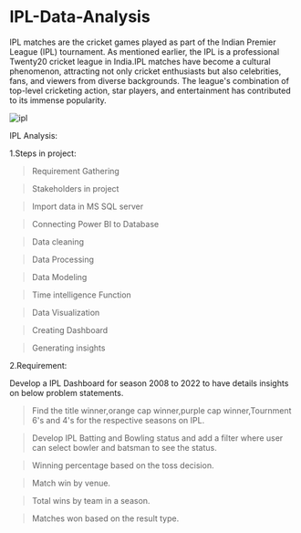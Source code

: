 # IPL-Data-Analysis

IPL matches are the cricket games played as part of the Indian Premier League (IPL) tournament. As mentioned earlier, the IPL is a professional Twenty20 cricket league in India.IPL matches have become a cultural phenomenon, attracting not only cricket enthusiasts but also celebrities, fans, and viewers from diverse backgrounds. The league's combination of top-level cricketing action, star players, and entertainment has contributed to its immense popularity.

![ipl](https://github.com/jnana027/IPL-Data-Analysis/assets/120124430/af9b0b12-98d1-44c8-85f4-5e72f63f7e30)

IPL Analysis:

1.Steps in project:

>Requirement Gathering

>Stakeholders in project

>Import data in MS SQL server

>Connecting Power BI to Database


>Data cleaning

>Data Processing

>Data Modeling

>Time intelligence Function

>Data Visualization

>Creating Dashboard

>Generating insights

2.Requirement:

Develop a IPL Dashboard for season 2008 to 2022 to have details insights on below problem statements.

>Find the title winner,orange cap winner,purple cap winner,Tournment 6's and 4's for the respective seasons on IPL.

>Develop IPL Batting and Bowling status and add a filter where user can select bowler and batsman to see the status.

>Winning percentage based on the toss decision.

>Match win by venue.

>Total wins by team in a season.

>Matches won based on the result type.
